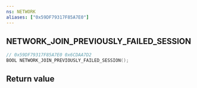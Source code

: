 ```yaml
---
ns: NETWORK
aliases: ["0x59DF79317F85A7E0"]
---
```

## NETWORK_JOIN_PREVIOUSLY_FAILED_SESSION

```c
// 0x59DF79317F85A7E0 0x6CDAA7D2
BOOL NETWORK_JOIN_PREVIOUSLY_FAILED_SESSION();
```

## Return value
